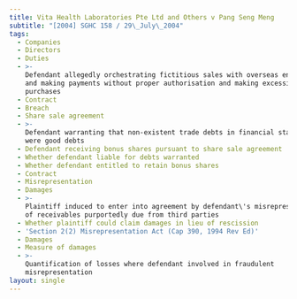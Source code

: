 ```yaml
---
title: Vita Health Laboratories Pte Ltd and Others v Pang Seng Meng
subtitle: "[2004] SGHC 158 / 29\_July\_2004"
tags:
  - Companies
  - Directors
  - Duties
  - >-
    Defendant allegedly orchestrating fictitious sales with overseas entities
    and making payments without proper authorisation and making excessive stock
    purchases
  - Contract
  - Breach
  - Share sale agreement
  - >-
    Defendant warranting that non-existent trade debts in financial statements
    were good debts
  - Defendant receiving bonus shares pursuant to share sale agreement
  - Whether defendant liable for debts warranted
  - Whether defendant entitled to retain bonus shares
  - Contract
  - Misrepresentation
  - Damages
  - >-
    Plaintiff induced to enter into agreement by defendant\'s misrepresentation
    of receivables purportedly due from third parties
  - Whether plaintiff could claim damages in lieu of rescission
  - 'Section 2(2) Misrepresentation Act (Cap 390, 1994 Rev Ed)'
  - Damages
  - Measure of damages
  - >-
    Quantification of losses where defendant involved in fraudulent
    misrepresentation
layout: single
---
```


